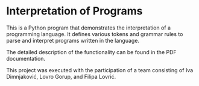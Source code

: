 # Interpretation of Programs

This is a Python program that demonstrates the interpretation of a programming language. It defines various tokens and grammar rules to parse and interpret programs written in the language.

The detailed description of the functionality can be found in the PDF documentation.

This project was executed with the participation of a team consisting of Iva Dimnjaković, Lovro Gorup, and Filipa Lovrić. 
